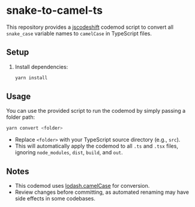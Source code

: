 # snake-to-camel-ts

This repository provides a [jscodeshift](https://github.com/facebook/jscodeshift) codemod script to convert all `snake_case` variable names to `camelCase` in TypeScript files.

## Setup

1. Install dependencies:
   ```sh
   yarn install
   ```
## Usage

You can use the provided script to run the codemod by simply passing a folder path:

```sh
yarn convert <folder>
```

- Replace `<folder>` with your TypeScript source directory (e.g., `src`).
- This will automatically apply the codemod to all `.ts` and `.tsx` files, ignoring `node_modules`, `dist`, `build`, and `out`.

## Notes
- This codemod uses [lodash.camelCase](https://lodash.com/docs/4.17.15#camelCase) for conversion.
- Review changes before committing, as automated renaming may have side effects in some codebases. 
